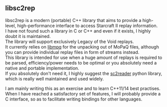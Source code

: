 libsc2rep
---------

libsc2rep is a modern (portable) C++ library that aims to provide a high-level, high-performance interface to access Starcraft II replay information.  
I have not found such a library in C or C++ and even if it exists, I highly doubt it is maintained.  
The library will support exclusively Legacy of the Void replays.  
It currently relies on [libmpq](http://github.com/ge0rg/libmpq) for the unpacking out of MoPaQ files, although you can provide individual replay files in form of streams instead.  
This library is intended for use when a huge amount of replays is required to be parsed, efficiency/power needs to be optimal or you absolutely need a native and portable implementation.  
If you absolutely don't need it, I highly suggest the [sc2reader](http://github.com/GraylinKim/sc2reader) python library, which is really well maintained and used widely.  

I am mainly writing this as an exercise and to learn C++11/14 best practises.  
When I have reached a satisfactory set of features, I will probably provide a C interface, so as to facilitate writing bindings for other languages.
